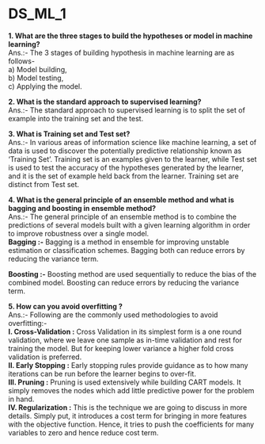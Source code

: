 # DS_ML_1

<p>
 <b>    1.	What are the three stages to build the hypotheses or model in machine learning?</b> <br/>
Ans.:-  The 3 stages of building hypothesis in machine learning are as follows-<br/>
a) Model building,<br/>
b) Model testing,<br/>
c) Applying the model.<br/>

<b>2.	What is the standard approach to supervised learning?</b><br/>
Ans.:-  The standard approach to supervised learning is to split the set of example into the training set and the test.<br/>

<b>3.	What is Training set and Test set?</b><br/>
Ans.:-  In various areas of information science like machine learning, a set of data is used to discover the potentially predictive relationship known as ‘Training Set’. Training set is an examples given to the learner, while Test set is used to test the accuracy of the hypotheses generated by the learner, and it is the set of example held back from the learner. Training set are distinct from Test set. 

<b>4. What is the general principle of an ensemble method and what is bagging and
boosting in ensemble method?</b><br/>
Ans.:- The general principle of an ensemble method is to combine the predictions of several models built with a given learning algorithm in order to improve robustness over a single model.<br/>
 <b>Bagging :-</b> Bagging is a method in ensemble for improving unstable estimation or classification schemes. Bagging both can reduce errors by reducing the variance term.<br/>

 <b>Boosting :-</b> Boosting method are used sequentially to reduce the bias of the combined model. Boosting can reduce errors by reducing the variance term.<br/>

<b>5.  How can you avoid overfitting ?</b><br/>
Ans.:- Following are the commonly used methodologies  to avoid overfitting:-<br/>
   <b>I.	Cross-Validation :</b> Cross Validation in its simplest form is a one round validation, where we leave one sample as in-time validation and rest for training the model. But for keeping lower variance a higher fold cross validation is preferred.<br/>
   <b>II.	Early Stopping :</b> Early stopping rules provide guidance as to how many iterations can be run before the learner begins to over-fit.<br/>
   <b>III.	Pruning :</b> Pruning is used extensively while building CART models. It simply removes the nodes which add little predictive power for the problem in hand.<br/>
   <b>IV.	Regularization :</b> This is the technique we are going to discuss in more details. Simply put, it introduces a cost term for bringing in more features with the objective function. Hence, it tries to push the coefficients for many variables to zero and hence reduce cost term.<br/>






  </p>
